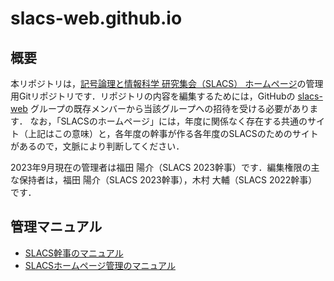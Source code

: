 # slacs-web.github.io

## 概要

本リポジトリは，[記号論理と情報科学 研究集会（SLACS） ホームページ](https://slacs-web.github.io/)の管理用Gitリポジトリです．リポジトリの内容を編集するためには，GitHubの [slacs-web](https://github.com/slacs-web) グループの既存メンバーから当該グループへの招待を受ける必要があります．
なお，「SLACSのホームページ」には，年度に関係なく存在する共通のサイト（上記はこの意味）と，各年度の幹事が作る各年度のSLACSのためのサイトがあるので，文脈により判断してください．

2023年9月現在の管理者は福田 陽介（SLACS 2023幹事）です．編集権限の主な保持者は，福田 陽介（SLACS 2023幹事），木村 大輔（SLACS 2022幹事）です．

## 管理マニュアル

- [SLACS幹事のマニュアル](manual/organize.md)
- [SLACSホームページ管理のマニュアル](manual/webpage.md)
